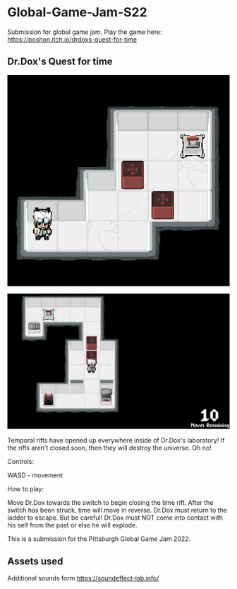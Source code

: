 # Global-Game-Jam-S22
Submission for global game jam. Play the game here: https://poshon.itch.io/drdoxs-quest-for-time

## Dr.Dox's Quest for time

![Screenshot1](Screenshot1.png)

![Screenshot2](Screenshot2.png)

Temporal rifts have opened up everywhere inside of Dr.Dox's laboratory! If the rifts aren't closed soon, then they will destroy the universe. Oh no!


Controls:

WASD - movement


How to play:

Move Dr.Dox towards the switch to begin closing the time rift. After the switch has been struck, time will move in reverse. Dr.Dox must return to the ladder to escape. But be careful! Dr.Dox must NOT come into contact with his self from the past or else he will explode.

This is a submission for the Pittsburgh Global Game Jam 2022.


## Assets used
Additional sounds form https://soundeffect-lab.info/

